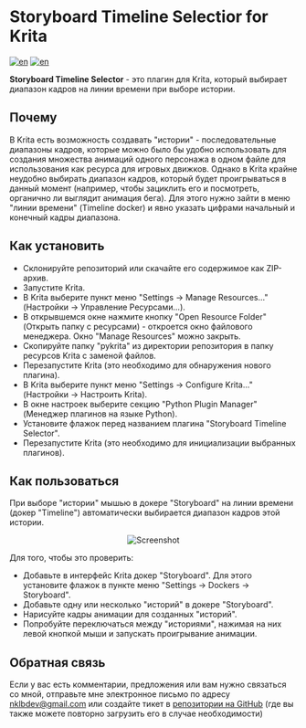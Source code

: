 # Storyboard Timeline Selectior for Krita

[![en](https://img.shields.io/badge/lang-en-red.svg)](README.md)
[![en](https://img.shields.io/badge/lang-ru-green.svg)](README.ru.md)

**Storyboard Timeline Selector** - это плагин для Krita, который выбирает диапазон кадров на линии времени при выборе истории.

## Почему

В Krita есть возможность создавать "истории" - последовательные диапазоны кадров,
которые можно было бы удобно использовать для создания множества анимаций
одного персонажа в одном файле для использования как ресурса для игровых движков.
Однако в Krita крайне неудобно выбирать диапазон кадров, который будет
проигрываться в данный момент (например, чтобы зациклить его и посмотреть,
органично ли выглядит анимация бега). Для этого нужно зайти в меню "линии времени"
(Timeline docker) и явно указать цифрами начальный и конечный кадры диапазона.

## Как установить

- Склонируйте репозиторий или скачайте его содержимое как ZIP-архив.
- Запустите Krita.
- В Krita выберите пункт меню "Settings -> Manage Resources..." (Настройки -> Управление Ресурсами...).
- В открывшемся окне нажмите кнопку "Open Resource Folder" (Открыть папку с ресурсами) - откроется окно файлового менеджера. Окно "Manage Resources" можно закрыть.
- Скопируйте папку "pykrita" из директории репозитория в папку ресурсов Krita с заменой файлов.
- Перезапустите Krita (это необходимо для обнаружения нового плагина).
- В Krita выберите пункт меню "Settings -> Configure Krita..." (Настройки -> Настроить Krita).
- В окне настроек выберите секцию "Python Plugin Manager" (Менеджер плагинов на языке Python).
- Установите флажок перед названием плагина "Storyboard Timeline Selector".
- Перезапустите Krita (это необходимо для инициализации выбранных плагинов).

## Как пользоваться

При выборе "истории" мышью в докере "Storyboard" на линии времени (докер "Timeline") автоматически выбирается диапазон кадров этой истории.

<p align="center"><img alt="Screenshot" src="https://user-images.githubusercontent.com/7024016/257639175-980581e4-a8e4-49b3-868c-770bd20c2ce2.png" /></p>

Для того, чтобы это проверить:

- Добавьте в интерфейс Krita докер "Storyboard". Для этого установите флажок в пункте меню "Settings -> Dockers -> Storyboard".
- Добавьте одну или несколько "историй" в докере "Storyboard".
- Нарисуйте кадры анимации для созданных "историй".
- Попробуйте переключаться между "историями", нажимая на них левой кнопкой мыши и запускать проигрывание анимации.

## Обратная связь

Если у вас есть комментарии, предложения или вам нужно связаться со мной,
отправьте мне электронное письмо по адресу <a href="mailto:nklbdev@gmail.com">nklbdev@gmail.com</a>
или создайте тикет в <a href= "https://github.com/nklbdev/krita-storyboard-timeline-selectior">репозитории на GitHub</a>
(где вы также можете повторно загрузить его в случае необходимости)
